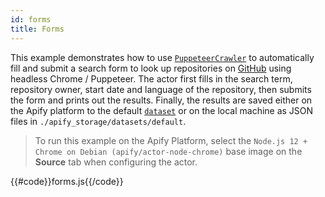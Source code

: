 ```yaml
---
id: forms
title: Forms
---
```


 This example demonstrates how to use [`PuppeteerCrawler`](/docs/api/puppeteer-crawler)
 to automatically fill and submit a search form to look up repositories on
 [GitHub](https://github.com) using headless Chrome / Puppeteer.
 The actor first fills in the search term, repository owner, start date and
 language of the repository, then submits the form and prints out the results.
 Finally, the results are saved either on the Apify platform to the default
 [`dataset`](/docs/api/dataset)
 or on the local machine as JSON files in `./apify_storage/datasets/default`.

 > To run this example on the Apify Platform, select the `Node.js 12 + Chrome on Debian (apify/actor-node-chrome)` 
 >base image on the **Source** tab when configuring the actor.

{{#code}}forms.js{{/code}}
